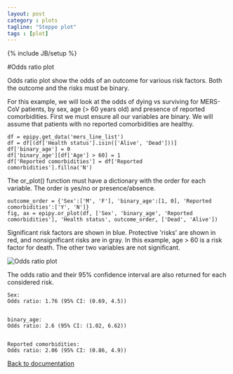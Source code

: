 ```yaml
---
layout: post
category : plots
tagline: "Steppe plot"
tags : [plot]
---
```

{% include JB/setup %}

#Odds ratio plot


Odds ratio plot show the odds of an outcome for various risk factors. Both the outcome and the risks must be binary.

For this example, we will look at the odds of dying vs surviving for MERS-CoV patients, by sex, age (> 60 years old) and presence of reported comorbidities. First we must ensure all our variables are binary. We will assume that patients with no reported comorbidities are healthy.

    df = epipy.get_data('mers_line_list')
    df = df[(df['Health status'].isin(['Alive', 'Dead']))]
    df['binary_age'] = 0
    df['binary_age'][df['Age'] > 60] = 1
    df['Reported comorbidities'] = df['Reported comorbidities'].fillna('N')


The or\_plot() function must have a dictionary with the order for each variable. The order is yes/no or presence/absence.

    outcome_order = {'Sex':['M', 'F'], 'binary_age':[1, 0], 'Reported comorbidities':['Y', 'N']}
    fig, ax = epipy.or_plot(df, ['Sex', 'binary_age', 'Reported comorbidities'], 'Health status', outcome_order, ['Dead', 'Alive'])

Significant risk factors are shown in blue. Protective 'risks' are shown in red, and nonsignificant risks are in gray. In this example, age > 60 is a risk factor for death. The other two variables are not significant.

![Odds ratio plot](http://github.com/cmrivers/epipy/blob/master/figs/oddsratio_example.png?raw=true)

The odds ratio and their 95% confidence interval are also returned for each considered risk.


    Sex:
    Odds ratio: 1.76 (95% CI: (0.69, 4.5))


    binary_age:
    Odds ratio: 2.6 (95% CI: (1.02, 6.62))


    Reported comorbidities:
    Odds ratio: 2.06 (95% CI: (0.86, 4.9))


[Back to documentation](http://cmrivers.github.io/epipy/categories.html)

